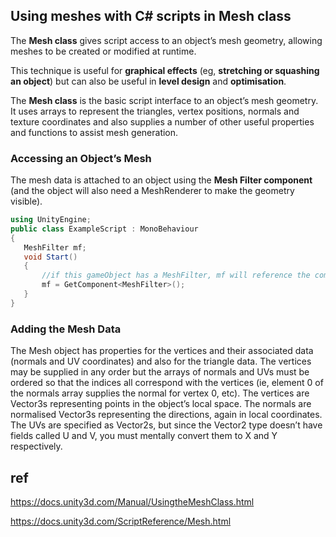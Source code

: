 ## Using meshes with C# scripts in Mesh class

The **Mesh class** gives script access to an object’s mesh geometry, allowing meshes to be created or modified at runtime.

This technique is useful for **graphical effects** (eg, **stretching or squashing an object**) but can also be useful in **level design** and **optimisation**.



The **Mesh class** is the basic script interface to an object’s mesh geometry. It uses arrays to represent the triangles, vertex positions, normals and texture coordinates and also supplies a number of other useful properties and functions to assist mesh generation.
 
 
 ### Accessing an Object’s Mesh
 
 The mesh data is attached to an object using the **Mesh Filter component** (and the object will also need a MeshRenderer to make the geometry visible).
 
 ```cs
 using UnityEngine;
public class ExampleScript : MonoBehaviour
{
    MeshFilter mf;
    void Start()
    {
        //if this gameObject has a MeshFilter, mf will reference the component
        mf = GetComponent<MeshFilter>();    
    }
}
```

### Adding the Mesh Data

The Mesh object has properties for the vertices and their associated data (normals and UV coordinates) and also for the triangle data. The vertices may be supplied in any order but the arrays of normals and UVs must be ordered so that the indices all correspond with the vertices (ie, element 0 of the normals array supplies the normal for vertex 0, etc). The vertices are Vector3s representing points in the object’s local space. The normals are normalised Vector3s representing the directions, again in local coordinates. The UVs are specified as Vector2s, but since the Vector2 type doesn’t have fields called U and V, you must mentally convert them to X and Y respectively.



## ref
https://docs.unity3d.com/Manual/UsingtheMeshClass.html

https://docs.unity3d.com/ScriptReference/Mesh.html
